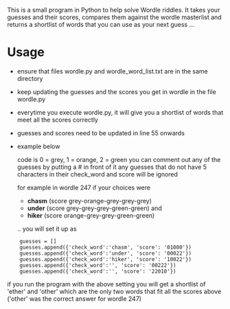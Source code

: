 This is a small program in Python to help solve Wordle riddles. It takes
your guesses and their scores, compares them against the wordle masterlist
and returns a shortlist of words that you can use as your next guess ...


# Usage 

- ensure that files wordle.py and wordle_word_list.txt are in the same directory
- keep updating the guesses and the scores you get in wordle in the file wordle.py
- everytime you execute wordle.py, it will give you a shortlist of words that meet all the scores correctly

- guesses and scores need to be updated in line 55 onwards
- example below

    code is 0 = grey, 1 = orange, 2 = green
    you can comment out any of the guesses by putting a # in front of it
    any guesses that do not have 5 characters in their check_word and score will be ignored

    for example in wordle 247 if your choices were 
    - **chasm** (score grey-orange-grey-grey-grey)
    - **under** (score grey-grey-grey-green-green) and 
    - **hiker** (score orange-grey-grey-green-green)
    
    .. you will set it up as
```
    guesses = []
    guesses.append({'check_word':'chasm', 'score': '01000'})
    guesses.append({'check_word':'under', 'score': '00022'})
    guesses.append({'check_word':'hiker', 'score': '10022'})
    guesses.append({'check_word':'', 'score': '00222'})
    guesses.append({'check_word':'', 'score': '22010'})
```   

if you run the program with the above setting 
you will get a shortlist of 'ether' and 'other' 
which are the only two words that fit all the 
scores above ('other' was the correct answer for wordle 247)

